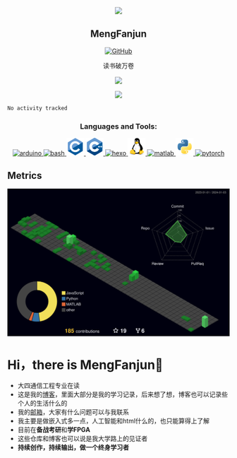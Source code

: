 <p align="center">
  <img width="140" src="https://img-blog.csdnimg.cn/34ffc251af0546248cd3763dccf0b37f.png" />  
  <h2 align="center">MengFanjun</h2>
  <p align="center"><a href="https://mfjblog.top" target="_blank" rel="noopener noreferrer"><img src="https://img.shields.io/static/v1?label=mfjblog.top&message=mfjblog&color=gray&labelColor=2C68C3&style=flat&logo=MicroSoftOneDrive&logoColor=white" alt="GitHub" /></a></p>
  <p align="center"> 读书破万卷</p>
</p>


<p align="center">
<a href="https://mengfanjun020906.github.io/">
  <img align="center" src="https://github-profile-trophy.vercel.app/?username=MengFanjun020906&row=1&column=4"/>
</a>
</p>

<p align="center">
<a href="https://mengfanjun020906.github.io/">
  <img align="center" src="https://github-readme-stats.vercel.app/api?username=MengFanjun020906&hide=contribs"/>
</a>
</p>

<!--START_SECTION:waka-->

```txt
No activity tracked
```

<!--END_SECTION:waka-->



<h3 align="center">Languages and Tools:</h3>
<p align="center"> <a href="https://www.arduino.cc/" target="_blank" rel="noreferrer"> <img src="https://cdn.worldvectorlogo.com/logos/arduino-1.svg" alt="arduino" width="40" height="40"/> </a> <a href="https://www.gnu.org/software/bash/" target="_blank" rel="noreferrer"> <img src="https://www.vectorlogo.zone/logos/gnu_bash/gnu_bash-icon.svg" alt="bash" width="40" height="40"/> </a> <a href="https://www.cprogramming.com/" target="_blank" rel="noreferrer"> <img src="https://raw.githubusercontent.com/devicons/devicon/master/icons/c/c-original.svg" alt="c" width="40" height="40"/> </a> <a href="https://www.w3schools.com/cpp/" target="_blank" rel="noreferrer"> <img src="https://raw.githubusercontent.com/devicons/devicon/master/icons/cplusplus/cplusplus-original.svg" alt="cplusplus" width="40" height="40"/> </a> <a href="hexo.io/" target="_blank" rel="noreferrer"> <img src="https://www.vectorlogo.zone/logos/hexoio/hexoio-icon.svg" alt="hexo" width="40" height="40"/> </a> <a href="https://www.linux.org/" target="_blank" rel="noreferrer"> <img src="https://raw.githubusercontent.com/devicons/devicon/master/icons/linux/linux-original.svg" alt="linux" width="40" height="40"/> </a> <a href="https://www.mathworks.com/" target="_blank" rel="noreferrer"> <img src="https://upload.wikimedia.org/wikipedia/commons/2/21/Matlab_Logo.png" alt="matlab" width="40" height="40"/> </a> <a href="https://www.python.org" target="_blank" rel="noreferrer"> <img src="https://raw.githubusercontent.com/devicons/devicon/master/icons/python/python-original.svg" alt="python" width="40" height="40"/> </a> <a href="https://pytorch.org/" target="_blank" rel="noreferrer"> <img src="https://www.vectorlogo.zone/logos/pytorch/pytorch-icon.svg" alt="pytorch" width="40" height="40"/> </a> </p>


<h2 align="left">Metrics</h2>

![Personal 3D Metrics](./profile-3d-contrib/profile-night-green.svg)



# Hi，there is MengFanjun👋
- 大四通信工程专业在读
- 这是我的[博客](https://mfjblog.top)，里面大部分是我的学习记录，后来想了想，博客也可以记录些个人的生活什么的
- 我的[邮箱](mailto:mengfanjun_020906@outlook.com)，大家有什么问题可以与我联系
- 我主要是做嵌入式多一点，人工智能和html什么的，也只能算得上了解
- 目前在**备战考研**和**学FPGA**
- 这些仓库和博客也可以说是我大学路上的见证者
- **持续创作，持续输出，做一个终身学习者**
